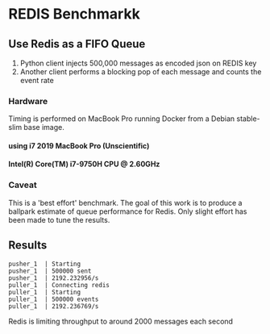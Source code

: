# REDIS Benchmarkk

## Use Redis as a FIFO Queue

1. Python client injects 500,000 messages as encoded json on REDIS key
2. Another client performs a blocking pop of each message and counts the event rate

### Hardware

Timing is performed on MacBook Pro running Docker from a Debian stable-slim base image.

#### using i7 2019 MacBook Pro (Unscientific)
#### Intel(R) Core(TM) i7-9750H CPU @ 2.60GHz

### Caveat 

This is a 'best effort' benchmark.   The goal of this work is to produce a ballpark estimate of queue performance for Redis.  Only slight effort has been made to tune the results.

## Results

```
pusher_1  | Starting
pusher_1  | 500000 sent
pusher_1  | 2192.232956/s
puller_1  | Connecting redis
puller_1  | Starting
puller_1  | 500000 events
puller_1  | 2192.236769/s
```

Redis is limiting throughput to around 2000 messages each second


